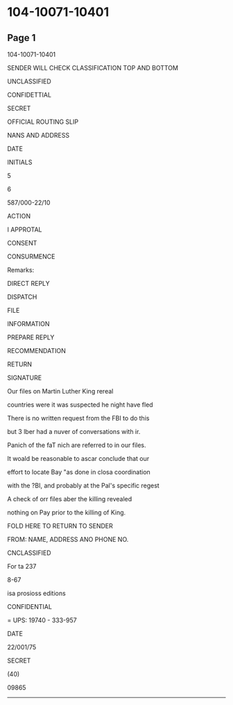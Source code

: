 # 104-10071-10401

## Page 1

104-10071-10401

SENDER WILL CHECK CLASSIFICATION TOP AND BOTTOM

UNCLASSIFIED

CONFIDETTIAL

SECRET

OFFICIAL ROUTING SLIP

NANS AND ADDRESS

DATE

INITIALS

5

6

587/000-22/10

ACTION

I APPROTAL

CONSENT

CONSURMENCE

Remarks:

DIRECT REPLY

DISPATCH

FILE

INFORMATION

PREPARE REPLY

RECOMMENDATION

RETURN

SIGNATURE

Our files on Martin Luther King rereal

countries were it was suspected he night have fled

There is no written request from the FBI to do this

but 3 lber had a nuver of conversations with ir.

Panich of the faT nich are referred to in our files.

It woald be reasonable to ascar conclude that our

effort to locate Bay "as done in closa coordination

with the ?BI, and probably at the Pal's specific regest

A check of orr files aber the killing revealed

nothing on Pay prior to the killing of King.

FOLD HERE TO RETURN TO SENDER

FROM: NAME, ADDRESS ANO PHONE NO.

CNCLASSIFIED

For ta 237

8-67

isa prosioss editions

CONFIDENTIAL

= UPS: 19740 - 333-957

DATE

22/001/75

SECRET

(40)

09865

---

